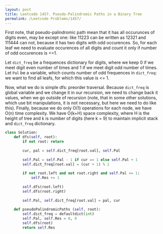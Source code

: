 ```yaml
---
layout: post
title: Leetcode 1457. Pseudo-Palindromic Paths in a Binary Tree
permalink: /Leetcode Problems/1457/
---
```


First note, that pseudo-palindromic path mean that it has all occurunces of digits even, may be except one: like 11223 can be written as 12321 and 111444 can not, because it has two digits with odd occurences. So, for each leaf we need to evaluate occurences of all digits and count it only if number of odd occurences is <=1.

Let ```dict_freq``` be a frequences dictionary for digits, where we keep 0 if we meet digit even number of times and 1 if we meet digit odd number of times. Let ```Pal``` be a variable, which counts number of odd frequences in ```dict_freq```: we want to find all leafs, for which this value is <= 1.

Now, what we do is simple dfs: preorder traversal. Because ```dict_freq``` is global variable and we change it in our recursion, we need to change back it values, when we go outside of recursion (note, that in some other solutions, which use bit manipulations, it is not necessary,  but here we need to do like this). Finally, because we do only O(1) operations for each node, we have O(n) time complexity. We have O(k+H) space complexity, where H is the height of tree and k is number of digits (here k = 9) to maintain implicit stack and ```dict_freq``` dictionary.


```python
class Solution:
    def dfs(self, root):
        if not root: return
        
        cur, pal = self.dict_freq[root.val], self.Pal
        
        self.Pal = self.Pal - 1 if cur == 1 else self.Pal + 1
        self.dict_freq[root.val] = (cur + 1) % 2
        
        if not root.left and not root.right and self.Pal <= 1:
            self.Res += 1
        
        self.dfs(root.left)
        self.dfs(root.right)
            
        self.Pal, self.dict_freq[root.val] = pal, cur
            
    def pseudoPalindromicPaths (self, root):
        self.dict_freq = defaultdict(int)
        self.Pal, self.Res = 0, 0
        self.dfs(root)
        return self.Res
```